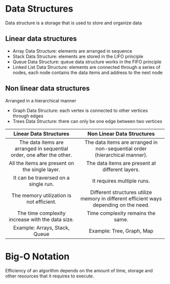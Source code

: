 # Data Structures
Data structure is a storage that is used to store and organize data

## Linear data structures

* Array Data Structure:  elements are arranged in sequence  
* Stack Data Structure: elements are stored in the LIFO principle 
* Queue Data Structure: queue data structure works in the FIFO principle
* Linked List Data Structure: elements are connected through a series of nodes, each node contains the data items and address to the next node

## Non linear data structures

Arranged in a hierarchical manner
* Graph Data Structure: each vertex is connected to other vertices through edges
* Trees Data Structure: there can only be one edge between two vertices




| Linear Data Structures   | Non Linear Data Structures | 
|:------------------------:|:--------------------------:|
| The data items are arranged in sequential order, one after the other. |  The data items are arranged in non-sequential order (hierarchical manner). |
| All the items are present on the single layer. |    The data items are present at different layers.   |
| It can be traversed on a single run. | It requires multiple runs. |
| The memory utilization is not efficient. | Different structures utilize memory in different efficient ways depending on the need. |
| The time complexity increase with the data size. | Time complexity remains the same. |
| Example: Arrays, Stack, Queue | Example: Tree, Graph, Map |


# Big-O Notation

Efficiency of an algorithm depends on the amount of time, storage and other resources that it requires to execute.

